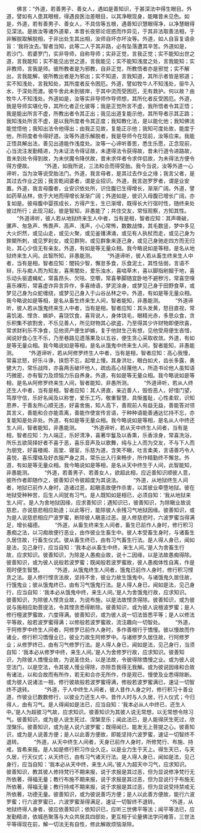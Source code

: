 <!-- { "loadSidebar": true } -->
　　佛言：“外道，若善男子、善女人，遇如是善知识，于甚深法中得生眼目。外道，譬如有人患其眼根，得遇良医治差眼目，以其净眼现身，能睹昔未见色。如是，外道，若有善男子、善女人，不具信等五根，遇善知识慧眼得净，以净慧眼得见深法。是故汝等诸外道辈，本昔长夜邪论诳惑而作异见，于其非法取善法相，于非解脱取解脱相，于非出处生其出相，汝师自坏亦坏汝等。外道，如人自盲复语余盲：‘我将汝去。’智者当知，此等二人于其非路，必有坠落遭其辛苦。外道如是，若沙门、若婆罗门，实非导师，自称导师；实非正觉，言我正觉；实不能知出世之道，言我能知；实不能见出世之道，言我能见；实不能知浅度之处，言我能知；实非教师，言我是师。彼所教者是为邪教，自非正觉，所教悟者亦是邪觉；实不解出，言我能解，彼所教出者是为邪出；实不知道，言我知道，其所示者皆是邪道；实不知浅处，言我知处，其所度者反令困厄。外道，譬如牧牛人不知浅处，驱牛入水，于深处而渡。彼牛舍此未到彼岸，于其中流而受困厄，无有救护。何以故？由牧牛人不知浅处。外道如是，汝等实非导师作导师想，其所化者反受困厄。外道，我是导师实堪化导，其所化者正化彼等；我是正觉所言不虚，我所悟者令其正悟；我是能出所言不虚，所教出者令其正出；我见出道复能示他，其所导者示其正路；我知浅处所言不虚，是以我所度者令其正度；我知教化法，是以能化他；我知佛法能觉悟他；我知出法令他得出；由我正见故，复能正示他；我知可度处故，能度于他，所将度者令得好道。汝等外道乐解脱者，我是导师今在现前，汝等应来。我能正悟具解出法，善见出道能作浅度处。汝等一心谛听善思，悉生乐愿，正念现前，心当流注发勤精进，为未证法令得证故，未逮得法令获得故，昔未行道令进路故，昔未到处令得到故，为未伏魔令降伏故，昔未求伴者令求伴侣故，为未得法方便令得方便故。
　　“外道，如我所说，三法和合而得受胎。我今当说，汝等外道一心谛听，当为汝等说受胎法门。外道，我言母者，是其过去作业之缘；我言父者，是其过去作业之因；我言乾闼婆者，谓是业招识。外道，我言迦罗罗者，谓是业安置。外道，我言母腹者，业安识依处所，识住腹已生得增长，渐渐广阔。外道，譬如药草丛林，依于大地而得增长渐渐广阔；外道如是，彼识入母腹已增长广阔，亦复如是。彼母腹中婴孩成长，方得产生，生已渐增，既得长大行宿时性，随终来处彼过所行；此现习起，彼是智知，非愚能了；共住交友，常恒观察，方知其性。
　　“外道谛听，彼人若从地狱终来生人中者，当有是相，智者应知：其声嘶破，骡声、匆急声、怖畏声、高声、浅声，小心常怖，数数战悚，其毛数竖，梦中多见大火炽然，或见山走，或见火聚，或见釜镬沸涌，或见有人执杖而走，或见己身为鉾槊所刺，或见罗刹女，或见群狗，或见群象来逐己身，或见己身驰走四方而无归处，其心少信无有亲友。外道，有如是等无量众相。我今略说如是等相，是名从地狱终来生人间。此智所知，非愚能测。
　　“外道谛听，彼人若从畜生终来生人中者，当有是相，智者应知：闇钝少智，懈怠多食，乐食泥土，其性怯弱，言语不辩，乐与痴人而为知友，喜黑闇处，爱乐浊水，喜啮草木，喜以脚指剜掘于地，喜乐动头驱遣蝇虻，常喜昂头、欠呿、空嚼，常喜拳脚随宜卧地不避秽污，常喜空嗅喜乐裸形，常喜虚诈异言异作，多喜绮语，梦泥涂身，或梦见己身于田野食草，或梦见己身为众蛇缠绕，或梦见己身入于山谷丛林之中。外道，有如是等无量众相。我今略说如是等相，是名从畜生终来生人间，智者能知，非愚能测。
　　“外道谛听，彼人若从饿鬼终来生人中者，当有是相，智者应知：其头发黄，怒目直视，常喜饥渴、悭贪、嫉妒，喜饶饮食，喜背说人，身体饶毛，眼精光赤，多思众食，贪乐积集不欲割舍，不乐见善人，所见财物其心欲盗，乃至得其少许财物即便欣喜，常求财利乐不净食，见他资产便生妒嫉，复于他财生己有想，见他受用便生吝惜，闻说好食心生不乐，乃至巷路见遗落果及以五谷，便生贪心采取收敛。外道，有如是等无量众相。我今略说如是等相，是名从饿鬼中终来生人间，智者能知，非愚能测。
　　“外道谛听，若从阿修罗终生人中者，当有是相，智者应知：高心我慢，常喜忿怒，好乐斗诤，挟怨不忘，起增上慢。其身洪壮，眼白如犬，齿长多露，勇健大力，常乐战阵，亦喜两舌破坏他人，疏齿高心轻蔑他人，所造书论他人虽知语巧微密，亦有智力及烦恼力乐自养身。外道，有如是等无量众相。我今略说如是等相，是名从阿修罗终来生人间，智者能知，非愚所测。
　　“外道谛听，若从人终还生人中者，当有是相，智者应知：其人贤直，亲近善人，毁呰恶人，好惜门望，笃厚守信，乐好名闻及以称誉，爱乐工巧，敬重智慧，具惭羞耻，心性柔软，识知恩养，于善友所心顺无违，好喜舍施，知人高下，善观前人有益无益，善能答对领其言义，善能和合亦能乖离，善能作使宣传言语，于种种语能善通达忆持不忘，亦复能知是处非处。外道，有如是等无量众相。我今略说如是等相，是名从人中终还生人间，智者能知，非愚能测。
　　“外道谛听，若从天中终生人间者，当有是相，智者应知：为人端正，乐好清净，喜著华鬘及以香熏，乐香涂身，常喜洗浴，所乐五欲简择好者不喜于恶，喜乐音声及以歌舞，纯与上人而为交友，不与下人而为朋党，好喜楼阁、高堂、寝室，乐慈为道，含笑不瞋，吐言柔美，言语善巧令人喜悦，喜乐璎珞及好衣服严身之具，常乐出入行来畅步，所作精勤终不懈怠。外道，有如是等无量众相。我今略说如是等相，是名从天中终生于人间，此智能知，非愚能测。
　　“外道，若善男子、若善女人，欲超此相，应近善知识顺彼人意，彼所作者即随作之，彼善知识令彼超度为其说法。
　　“外道，从地狱终生人间者，地狱已前作人身时，造诸过恶，起瞋恚故便作杀害，以其彼业牵堕地狱。彼在地狱受种种苦，后生人间犹有习气。是人既知如是相已，必须自知：‘我从地狱来生人间’。是人为舍地狱因缘，应求善知识；遇知识已，彼善知识，为除瞋业故说慈悲，亦说慈悲相应助道；以此等行，能除彼人余残习气地狱因缘。彼善知识，或为是人说慈悲相应尸波罗蜜，断除彼人瞋恚过恶。是人修慈悲时，六波罗蜜当得满足，增长福德。
　　“外道，从畜生终来生人间者，畜生已前作人身时，修行积习愚痴之法，以习痴故便行恶业，由作彼业生畜生中。彼人本受畜生身时，与诸畜生久居住故，行畜生仪式。彼从畜生终已，由有习气畜生行法。是人得人身已，闻如是法，见己身行，应当自知：‘我本必从畜生中终，来生人间。’是人为舍畜生行故，应求知识。彼善知识，为除是人愚痴业故，说十二因缘，以是法故愚痴得除。彼善知识，或为彼人说般若波罗蜜；既闻般若波罗蜜故，彼人愚痴体性自离，作是观时便生智慧。
　　“外道，从饿鬼终生人间者，饿鬼已前作人身时，修行积习悭贪之法。是人修行悭贪法故，坚持不舍，彼业力故生饿鬼中。与诸饿鬼久居住故，行饿鬼业；彼从饿鬼终已，由有习气饿鬼行法。是人得人身已，闻如是法，见己身行，应当自知：‘我本必从饿鬼中终，来生人间。’是人为舍饿鬼行故，应求知识。彼善知识，为除彼人悭贪业故，为说布施，以是法故悭贪得除。彼善知识，或为彼说与施相应助菩提法，令其悭贪悉得断除。彼善知识，或为彼人说檀波罗蜜；是人修行檀波罗蜜故，六度得满。彼善知识，或为彼人说一切法皆悉平等；是人以修法平等故，般若波罗蜜得满；以修般若波罗蜜故，流注趣向一切智处。
　　“外道，于阿修罗中终生人间者，阿修罗已前作人身时，多作善根行于憍慢。彼以慢故而作诸业，修行积习憍慢业已，彼业力故生阿修罗中。与诸修罗久居住故，行阿修罗业；从修罗终已，由有习气修罗行法。是人得人身已，闻如是法，见己身行，当须自知：‘我本必从修罗中终，来生人间。’是人为舍修罗行故，应求知识。彼善知识，为除彼人憍慢业故，为说圣住处，以是法故，令彼得除憍慢之业。或为彼人说空法门，以是空法，令其彼人慢业得除，亦除吾我得无我解。或为彼说因缘和合故有诸法，以和合故而有所作，若无和合亦无所作，作是观已，慢使及业悉得除断。或为彼人说诸法一相，修行彼故般若波罗蜜得满，修般若波罗蜜满已，速证一切智终不退转。
　　“外道，于人中终生人间者，彼人昔作人身之时，修行积习十善业道，作彼业已数数修行，以彼业力还生人中。昔作人时与人久居，行人仪式；今归得人，由有习气。是人得闻如是法已，应当自知：‘我本必从人中终已，还生人中。’是人为超彼习气故，应求知识。彼善知识为其彼人说无常想，以无常想令除习气。彼善知识，或为是人说生死过、涅槃至乐；闻此法已，是人能得厌生死过，欣涅槃乐。彼善知识，或为是人说六波罗蜜；既得闻已，能发无上菩提之心。彼善知识，或为是人说善方便；是人以此善方便故，即能坚持六波罗蜜，速证一切智终不退转。
　　“外道，从天中终生人间者，天身已前作人身时，所修梵行、布施、持戒，皆希来报。是人如是修行积习作业久讫，以是业力生于天上。得生天已，与天久居，行天仪式；从天终已，由有习气诸天行法。是人得人身已，闻如是法，见己身行，应当自知：‘我本必从天中终，来生人间。’彼人为超天中习气，应求知识。彼善知识，教其彼人修持梵行不期来报，说于求报是其过恶，但为显说修净梵行无所依著，得福无量；教行布施不期来报，说于求报是其过恶，但为显说行于布施无所依著，得福无量；教行持戒不期来报，说于求报是其过恶，但为显说受持禁戒无所依著，功德无量。彼善知识，或为彼说善巧方便；是人以此善方便故，能行六波罗蜜；行六波罗蜜已，六波罗蜜渐得满足，速证一切智终不退转。
　　“外道，从地狱终得人身者，彼应依善知识；依知识已，应听三世佛平等法；闻平等法已，应发勤精进，依城邑聚落与大众共居具四部处，更互相于论量佛法学问难答，三世法平等得现在前，解一切法无有自性，修此解故烦恼渐除。
